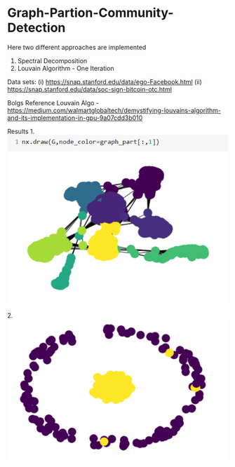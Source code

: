 # Graph-Partion-Community-Detection
Here two different approaches are implemented
1. Spectral Decomposition
2. Louvain Algorithm - One Iteration

Data sets: 
(i) https://snap.stanford.edu/data/ego-Facebook.html
(ii) https://snap.stanford.edu/data/soc-sign-bitcoin-otc.html

Bolgs Reference
Louvain Algo - https://medium.com/walmartglobaltech/demystifying-louvains-algorithm-and-its-implementation-in-gpu-9a07cdd3b010

Results
1.![Spectral Decomposition on FB dataset](https://github.com/AnmolGarg98/Graph-Partion-Community-Detection/blob/main/fbk_decomp.PNG)
  
2.![Spectral Decomposition on BTC dataset](https://github.com/AnmolGarg98/Graph-Partion-Community-Detection/blob/main/btc_decomp.PNG)

